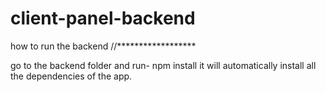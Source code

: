 # client-panel-backend

how to run the backend
//******************

go to the backend folder and run- npm install
it will automatically install all the dependencies of the app. 
